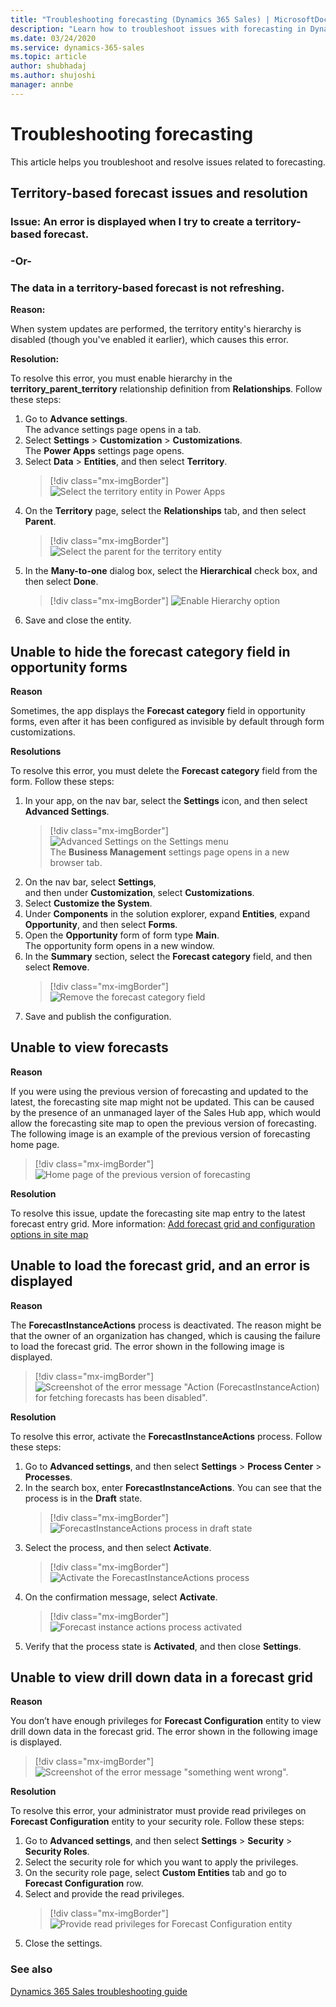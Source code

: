 ```yaml
---
title: "Troubleshooting forecasting (Dynamics 365 Sales) | MicrosoftDocs"
description: "Learn how to troubleshoot issues with forecasting in Dynamics 365 Sales."
ms.date: 03/24/2020
ms.service: dynamics-365-sales
ms.topic: article
author: shubhadaj
ms.author: shujoshi
manager: annbe
---
```


# Troubleshooting forecasting 

This article helps you troubleshoot and resolve issues related to forecasting.

<a name="territory_based_forecast_issues"> </a>
## Territory-based forecast issues and resolution

### Issue: An error is displayed when I try to create a territory-based forecast. 
### -Or-
### The data in a territory-based forecast is not refreshing.

**Reason:**

When system updates are performed, the territory entity's hierarchy is disabled (though you've enabled it earlier), which causes this error. 

**Resolution:**

To resolve this error, you must enable hierarchy in the **territory_parent_territory** relationship definition from **Relationships**. Follow these steps:

1.	Go to **Advance settings**.   
    The advance settings page opens in a tab.   
2.	Select **Settings** > **Customization** > **Customizations**.  
    The **Power Apps** settings page opens.   
3.	Select **Data** > **Entities**, and then select **Territory**.  
    > [!div class="mx-imgBorder"]
    > ![Select the territory entity in Power Apps](media/forecast-troubleshooting-power-apps-select-territory.png "Select the territory entity in Power Apps")  
4.	On the **Territory** page, select the **Relationships** tab, and then select **Parent**.  
    > [!div class="mx-imgBorder"]
    > ![Select the parent for the territory entity](media/forecast-troubleshooting-power-apps-select-territory-parent.png "Select the parent for the territory entity")  
5.	In the **Many-to-one** dialog box, select the **Hierarchical** check box, and then select **Done**.  
    > [!div class="mx-imgBorder"]
    > ![Enable Hierarchy option](media/forecast-troubleshooting-power-apps-select-enable-hierarchy.png "Enable Hierarchy option")   
6.	Save and close the entity.

<a name="hide_forecast_category_field"> </a>
## Unable to hide the forecast category field in opportunity forms

**Reason**

Sometimes, the app displays the **Forecast category** field in opportunity forms, even after it has been configured as invisible by default through form customizations.

**Resolutions**

To resolve this error, you must delete the **Forecast category** field from the form. Follow these steps:  
1.  In your app, on the nav bar, select the **Settings** icon, and then select **Advanced Settings**.  
    > [!div class="mx-imgBorder"]
    > ![Advanced Settings on the Settings menu](media/advanced-settings-option.png "Advanced Settings on the Settings menu")   
    The **Business Management** settings page opens in a new browser tab.   
2. On the nav bar, select **Settings**, and then under **Customization**, select **Customizations**.   
3. Select **Customize the System**.   
4. Under **Components** in the solution explorer, expand **Entities**, expand **Opportunity**, and then select **Forms**.   
5. Open the **Opportunity** form of form type **Main**.    
    The opportunity form opens in a new window.     
6. In the **Summary** section, select the **Forecast category** field, and then select **Remove**.     
    > [!div class="mx-imgBorder"]
    > ![Remove the forecast category field](media/ts-forecasting-remove-forecast-category-field.png "Remove the forecast category field")     
7. Save and publish the configuration.

<a name="unable_view_forecasts"> </a>
## Unable to view forecasts

**Reason**

If you were using the previous version of forecasting and updated to the latest, the forecasting site map might not be updated. This can be caused by the presence of an unmanaged layer of the Sales Hub app, which would allow the forecasting site map to open the previous version of forecasting.    
The following image is an example of the previous version of forecasting home page.     
> [!div class="mx-imgBorder"]
> ![Home page of the previous version of forecasting](media/ts-forecasting-older-version-homepage.png "Home page of the previous version of forecasting")

**Resolution**

To resolve this issue, update the forecasting site map entry to the latest forecast entry grid. More information: [Add forecast grid and configuration options in site map](add-forecast-site-map.md)   

<a name="unable_load_forecast_grid"> </a>
## Unable to load the forecast grid, and an error is displayed

**Reason**

The **ForecastInstanceActions** process is deactivated. The reason might be that the owner of an organization has changed, which is causing the failure to load the forecast grid. The error shown in the following image is displayed.   
> [!div class="mx-imgBorder"]
> ![Screenshot of the error message "Action (ForecastInstanceAction) for fetching forecasts has been disabled".](media/ts-forecasting-grid-loading-error.png "Error message Action ForecastInstanceAction for fetching forecasts has been disabled")

**Resolution**

To resolve this error, activate the **ForecastInstanceActions** process. Follow these steps:   
1. Go to **Advanced settings**, and then select **Settings** > **Process Center** > **Processes**.    
2. In the search box, enter **ForecastInstanceActions**. You can see that the process is in the **Draft** state.     
    > [!div class="mx-imgBorder"]
    > ![ForecastInstanceActions process in draft state](media/ts-forecasting-forecast-instance-actions-process-draft.png "ForecastInstanceActions process in draft state")      
3. Select the process, and then select **Activate**.    
    > [!div class="mx-imgBorder"]
    > ![Activate the ForecastInstanceActions process](media/ts-forecasting-activate-forecast-instance-actions-process.png "Activate the ForecastInstanceActions process")     
4. On the confirmation message, select **Activate**.    
    > [!div class="mx-imgBorder"]
    > ![Forecast instance actions process activated](media/ts-forecasting-forecast-instance-actions-process-activate.png "Forecast instance actions process activated")    
5. Verify that the process state is **Activated**, and then close **Settings**.   

<a name="unable_view_drilldown_forecast_grid"> </a>
## Unable to view drill down data in a forecast grid

**Reason**

You don’t have enough privileges for **Forecast Configuration** entity to view drill down data in the forecast grid. The error shown in the following image is displayed.  
> [!div class="mx-imgBorder"]
> ![Screenshot of the error message "something went wrong".](media/ts-forecasting-drilldown-loading-error.png "Error message for unable to fetch drill down data in a forecast grid")

**Resolution**

To resolve this error, your administrator must provide read privileges on **Forecast Configuration** entity to your security role. Follow these steps:  
1. Go to **Advanced settings**, and then select **Settings** > **Security** > **Security Roles**.   
2. Select the security role for which you want to apply the privileges.  
3. On the security role page, select **Custom Entities** tab and go to **Forecast Configuration** row.   
4. Select and provide the read privileges.   
    > [!div class="mx-imgBorder"]
    > ![Provide read privileges for Forecast Configuration entity](media/ts-forecasting-provide-read-privileges.png "Provide read privileges for Forecast Configuration entity")  
5. Close the settings.   

### See also

[Dynamics 365 Sales troubleshooting guide](troubleshooting.md)  
